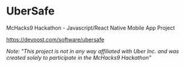 # UberSafe
McHacks9 Hackathon - Javascript/React Native Mobile App Project

https://devpost.com/software/ubersafe



*Note: "This project is not in any way affiliated with Uber Inc. and was created solely to participate in the McHacks9 Hackathon"*

